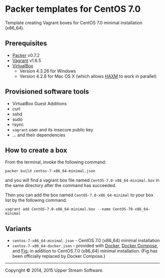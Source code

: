 # Packer templates for CentOS 7.0

Template creating Vagrant boxes for CentOS 7.0 minimal installation (x86_64).

## Prerequisites

* [Packer] v0.7.2
* [Vagrant] v1.6.5
* [VirtualBox]
	* Version 4.3.26 for Windows
	* Version 4.2.8 for Mac OS X (which allows [HAXM] to work in parallel)

[Packer]: https://www.packer.io/ "Packer by HashiCorp"
[Vagrant]: https://www.vagrantup.com/ "Vagrant"
[VirtualBox]: https://www.virtualbox.org/ "Oracle VM VirtualBox"
[HAXM]: https://software.intel.com/en-us/android/articles/intel-hardware-accelerated-execution-manager
        "Intel&reg; Hardware Accelerated Execution Manager"

## Provisioned software tools

* VirtualBox Guest Additions
* curl
* sshd
* sudo
* rsync
* `vagrant` user and its insecure public key
* ... and their dependencies

## How to create a box

From the terminal, invoke the following command:

	packer build centos-7-x86_64-minimal.json

and you will find a vagrant box file named `CentOS-7.0-x86_64-minimal.box`
in the same directory after the command has succeeded.

Then you can add the box named `CentOS-7.0-x86_64-minimal` to your box list
by the following command:

	vagrant add CentOS-7.0-x86_64-minimal.box --name CentOS-70-x86_64-minimal

## Variants

* `centos-7-x86_64-minimal.json` - CentOS 7.0 (x86_64) minimal installation
* `centos-7-x86_64-docker.json` - provided with [Docker], [Docker Compose], and [Fig];
  in addition to CentOS 7.0 (x86_64) minimal installation.
  (Fig has been officially replaced by Docker Compose.)

[Docker]: https://www.docker.com/ "Docker - Build, Ship and Run Any App, Anywhere"
[Docker Compose]: https://docs.docker.com/compose/ "Docker Compose - Docker Documentation"
[Fig]: http://www.fig.sh/ "Fig | Fast, isolated development environments using Docker"

- - -

Copyright &copy; 2014, 2015 Upper Stream Software.
